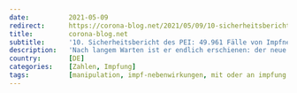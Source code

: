```yaml
---
date:          2021-05-09
redirect:      https://corona-blog.net/2021/05/09/10-sicherheitsbericht-des-pei-49-961-faelle-von-impfnebenwirkungen-gestrichene-angaben-und-unplausible-geschoente-statistiken/
title:         corona-blog.net
subtitle:      '10. Sicherheitsbericht des PEI: 49.961 Fälle von Impfnebenwirkungen, gestrichene Angaben und unplausible, geschönte Statistiken'
description:   'Nach langem Warten ist er endlich erschienen: der neue Sicherheitsbericht des PEI. Auf den ersten Blick versprechen neue, tiefgrüne Tabellen die Sicherheit…'
country:       [DE]
categories:    [Zahlen, Impfung]
tags:          [manipulation, impf-nebenwirkungen, mit oder an impfung gestorben, pei]
---
```

